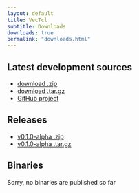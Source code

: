```yaml
---
layout: default
title: VecTcl
subtitle: Downloads
downloads: true
permalink: "downloads.html"
---
```


Latest development sources
--------------------------
- [download .zip](https://github.com/auriocus/VecTcl/zipball/master)
- [download .tar.gz](https://github.com/auriocus/VecTcl/tarball/master)
- [GitHub project](https://github.com/auriocus/VecTcl)

Releases
--------
- [v0.1.0-alpha .zip](https://github.com/auriocus/VecTcl/archive/v0.1.0-alpha.zip)
- [v0.1.0-alpha .tar.gz](https://github.com/auriocus/VecTcl/archive/v0.1.0-alpha.tar.gz)

Binaries
----------

Sorry, no binaries are published so far

